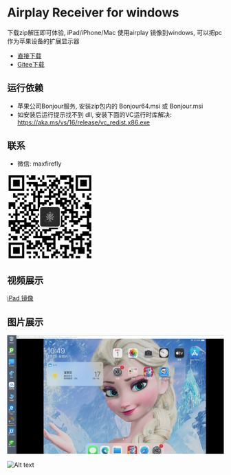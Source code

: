 # Airplay Receiver for windows
下载zip解压即可体验, iPad/iPhone/Mac 使用airplay 镜像到windows, 可以把pc 作为苹果设备的扩展显示器

- [直接下载](http://api.blueberry-tek.com/download/wincast/win-airplay.zip)
- [Gitee下载](https://gitee.com/halo-x/Airplay-SDK/tree/master/windows-receiver) 

## 运行依赖

- 苹果公司Bonjour服务, 安装zip包内的 Bonjour64.msi 或 Bonjour.msi
- 如安装后运行提示找不到 dll, 安装下面的VC运行时库解决: https://aka.ms/vs/16/release/vc_redist.x86.exe


## 联系

- 微信: maxfirefly

<img src="../image/qrcode.png?raw=true" width="200" height="200">



## 视频展示
 
[iPad 镜像](https://www.bilibili.com/video/av86015516/)

## 图片展示
![Alt text](../image/win.png?raw=true "Title") 

![Alt text](../image/win2.jpg?raw=true "Title") 